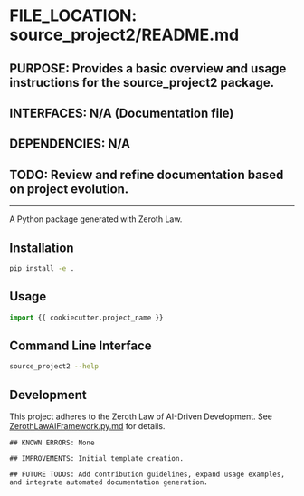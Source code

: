 # FILE_LOCATION: source_project2/README.md

## PURPOSE: Provides a basic overview and usage instructions for the source_project2 package.

## INTERFACES: N/A (Documentation file)

## DEPENDENCIES: N/A

## TODO: Review and refine documentation based on project evolution.

---
A Python package generated with Zeroth Law.

## Installation

```bash
pip install -e .
```

## Usage

```python
import {{ cookiecutter.project_name }}
```

## Command Line Interface

```bash
source_project2 --help
```

## Development

This project adheres to the Zeroth Law of AI-Driven Development.  See [ZerothLawAIFramework.py.md](ZerothLawAIFramework.py.md) for details.

```
## KNOWN ERRORS: None

## IMPROVEMENTS: Initial template creation.

## FUTURE TODOs: Add contribution guidelines, expand usage examples, and integrate automated documentation generation.
```